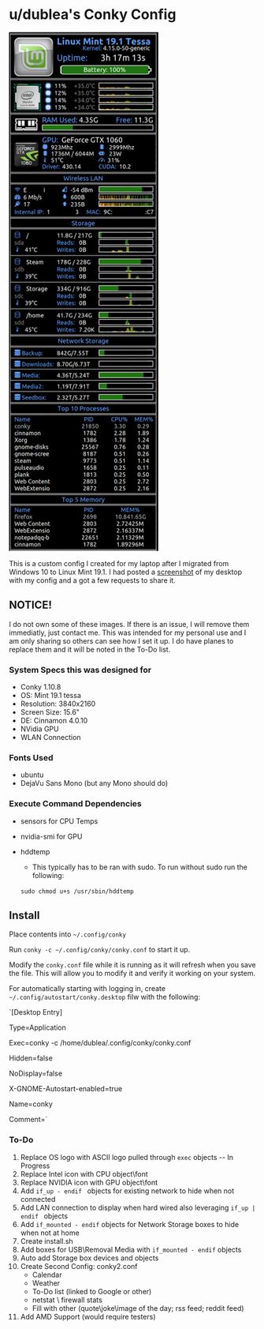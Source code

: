 
# u/dublea's Conky Config

<img src="https://github.com/dubl3a/dublea_conky/blob/master/dublea_conky_screenshot.png" alt="screenshot" width="303" height="1051">

This is a custom config I created for my laptop after I migrated from Windows 10 to Linux Mint 19.1.  I had posted a [screenshot](https://old.reddit.com/r/linuxmint/comments/btuhru/just_finished_up_setting_up_my_desktop_may_add/) of my desktop with my config and a got a few requests to share it.

## NOTICE!

I do not own some of these images.  If there is an issue, I will remove them immediatly, just contact me.  This was intended for my personal use and I am only sharing so others can see how I set it up.  I do have planes to replace them and it will be noted in the To-Do list.

### System Specs this was designed for

* Conky 1.10.8
* OS: Mint 19.1 tessa
* Resolution: 3840x2160
* Screen Size: 15.6"
* DE: Cinnamon 4.0.10
* NVidia GPU
* WLAN Connection

### Fonts Used

* ubuntu
* DejaVu Sans Mono (but any Mono should do)

### Execute Command Dependencies

* sensors for CPU Temps
* nvidia-smi for GPU
* hddtemp
	* This typically has to be ran with sudo.  To run without sudo run the following:
	
	`sudo chmod u+s /usr/sbin/hddtemp`

## Install

Place contents into `~/.config/conky`

Run `conky -c ~/.config/conky/conky.conf` to start it up.

Modify the `conky.conf` file while it is running as it will refresh when you save the file.  This will allow you to modify it and verify it working on your system.

For automatically starting with logging in, create `~/.config/autostart/conky.desktop` filw with the following:

`[Desktop Entry]

Type=Application

Exec=conky -c /home/dublea/.config/conky/conky.conf

Hidden=false

NoDisplay=false

X-GNOME-Autostart-enabled=true

Name=conky

Comment=`

### To-Do

1. Replace OS logo with ASCII logo pulled through `exec` objects -- In Progress
2. Replace Intel icon with CPU object\font
3. Replace NVIDIA icon with GPU object\font
4. Add `if_up - endif ` objects for existing network to hide when not connected
5. Add LAN connection to display when hard wired also leveraging `if_up | endif ` objects
6. Add `if_mounted - endif` objects for Network Storage boxes to hide when not at home
7. Create install.sh
8. Add boxes for USB\Removal Media with `if_mounted - endif` objects
9. Auto add Storage box devices and objects
10. Create Second Config: conky2.conf
	* Calendar
    * Weather
    * To-Do list (linked to Google or other)
    * netstat \ firewall stats
    * Fill with other (quote\joke\image of the day; rss feed; reddit feed)
11. Add AMD Support (would require testers)